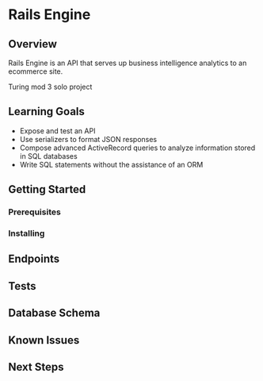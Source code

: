 # Rails Engine

## Overview
Rails Engine is an API that serves up business intelligence analytics to an ecommerce site.

Turing mod 3 solo project

## Learning Goals
- Expose and test an API
- Use serializers to format JSON responses
- Compose advanced ActiveRecord queries to analyze information stored in SQL databases
- Write SQL statements without the assistance of an ORM

## Getting Started


### Prerequisites
### Installing

## Endpoints

## Tests

## Database Schema 

## Known Issues

## Next Steps
